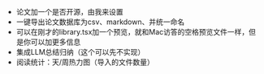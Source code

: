 - 论文加一个是否开源，由我来设置
- 一键导出论文数据库为csv、markdown、并统一命名
- 可以在刚才的library.tsx加一个预览，就和Mac访答的空格预览文件一样，但是你可以加更多信息
- 集成LLM总结归纳（这个可以先不实现）
- 阅读统计：天/周热力图（导入的文件数量）